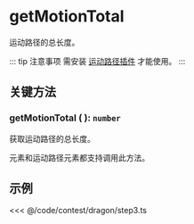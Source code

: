# getMotionTotal

运动路径的总长度。

::: tip 注意事项
需安装 [运动路径插件](/plugin/in/motion-path/index.md) 才能使用。
:::

## 关键方法

### getMotionTotal ( ): `number`

获取运动路径的总长度。

元素和运动路径元素都支持调用此方法。

## 示例

<<< @/code/contest/dragon/step3.ts
